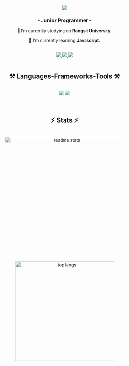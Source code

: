 <h1 align="center">
    <img src="https://readme-typing-svg.herokuapp.com/?font=Tiny5&size=35&center=true&vCenter=true&width=500&height=70&duration=4000&lines=Hi+There!+👋;+I'm+Kritsakorn+Payakmareong;&color=EDF787FF" />

</h1>

<h3 align="center">- Junior Programmer -</h3>

<div align="center">
 
 🔭 I’m currently studying on **Rangsit University.**
 
 🌱 I’m currently learning **Javascript.**

<br>
<div align="center"> 
  <a href="mailto:kritsakorn.cr777@gmail.com">
    <img src="https://img.shields.io/badge/Gmail-333333?style=for-the-badge&logo=gmail&logoColor=red" />
  </a>
  <a href="https://www.linkedin.com/in/kritsakorn-payakmareong-10234321b/" target="_blank">
    <img src="https://img.shields.io/badge/LinkedIn-0077B5?style=for-the-badge&logo=linkedin&logoColor=white" target="_blank" />
  </a>
  <a href="https://github.com/kritsakorn-Dev" target="_blank">
     <img src="https://img.shields.io/badge/Portfolio-FF5722?style=for-the-badge&logo=todoist&logoColor=white" target="_blank" /> <!-- sqlite, safari, google-chrome are other good icon options -->
  </a>
</div>

<br/>
</div>
<h2 align="center">⚒️ Languages-Frameworks-Tools ⚒️</h2>
<br/>
<div align="center">
    <img src="https://skillicons.dev/icons?i=html,css,javascript,react,bootstrap,sass,mui,tailwind,vscode,github,git" />
    <img src="https://skillicons.dev/icons?i=nodejs,php,python,express,firebase,mongodb,c,java,nextjs,mysql,docker" /><br>
</div>

<br>

<br/>
<h2 align="center">⚡ Stats ⚡</h2>
<br>
<div align=center>
<img width=390 src="https://github-readme-stats-salesp07.vercel.app/api?username=kritsakorn-Dev&count_private=true&show_icons=true&theme=dark&rank_icon=github&border_radius=10" alt="readme stats" />
<br>
</br>
<img width=325 align="center" src="https://github-readme-stats-salesp07.vercel.app/api/top-langs/?username=kritsakorn-Dev&hide=HTML&langs_count=8&layout=compact&theme=dark&border_radius=10&size_weight=0.5&count_weight=0.5&exclude_repo=github-readme-stats" alt="top langs" />
</div>
</div>

<br/><br/>

